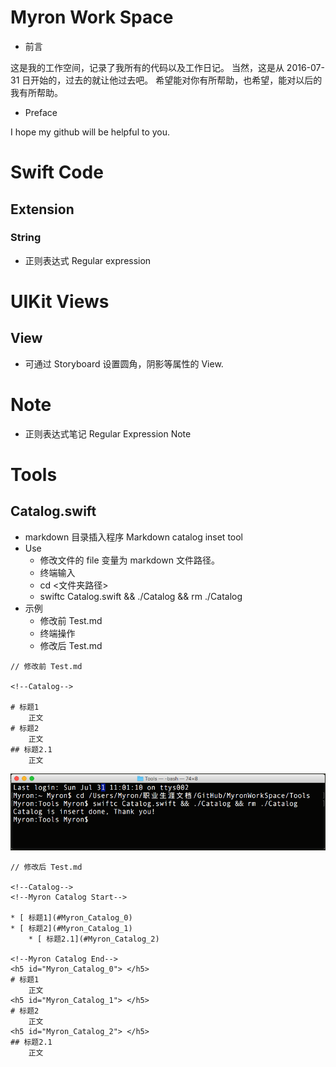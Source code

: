 
# Myron Work Space

* 前言

这是我的工作空间，记录了我所有的代码以及工作日记。
当然，这是从 2016-07-31 日开始的，过去的就让他过去吧。
希望能对你有所帮助，也希望，能对以后的我有所帮助。

* Preface

I hope my github will be helpful to you.

# Swift Code

## Extension

### String

* 正则表达式 Regular expression

# UIKit Views

## View

* 可通过 Storyboard 设置圆角，阴影等属性的 View.

# Note

* 正则表达式笔记 Regular Expression Note

# Tools

## Catalog.swift

* markdown 目录插入程序 Markdown catalog inset tool
* Use
    * 修改文件的 file 变量为 markdown 文件路径。
    * 终端输入
    * cd <文件夹路径>
    * swiftc Catalog.swift && ./Catalog && rm ./Catalog
* 示例
    * 修改前 Test.md
    * 终端操作
    * 修改后 Test.md
    
```
// 修改前 Test.md

<!--Catalog-->

# 标题1
    正文
# 标题2
    正文
## 标题2.1
    正文
```

![](https://github.com/huangmubin/MyronWorkSpace/blob/master/Image/屏幕快照%202016-07-31%20上午11.02.25.png?raw=true)


```
// 修改后 Test.md

<!--Catalog-->
<!--Myron Catalog Start-->

* [ 标题1](#Myron_Catalog_0)
* [ 标题2](#Myron_Catalog_1)
    * [ 标题2.1](#Myron_Catalog_2)

<!--Myron Catalog End-->
<h5 id="Myron_Catalog_0"> </h5>
# 标题1
    正文
<h5 id="Myron_Catalog_1"> </h5>
# 标题2
    正文
<h5 id="Myron_Catalog_2"> </h5>
## 标题2.1
    正文
```

